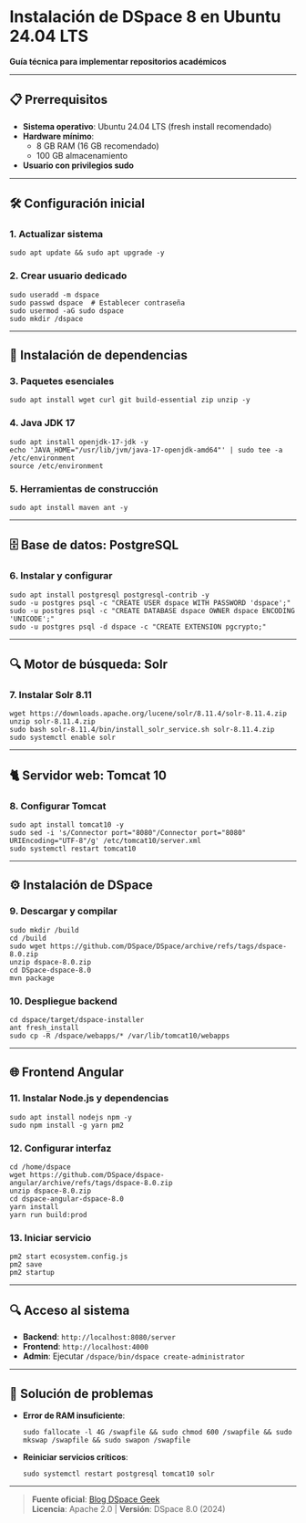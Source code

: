 
# Instalación de DSpace 8 en Ubuntu 24.04 LTS  
**Guía técnica para implementar repositorios académicos**  

---

## 📋 Prerrequisitos  
- **Sistema operativo**: Ubuntu 24.04 LTS (fresh install recomendado)  
- **Hardware mínimo**:  
  - 8 GB RAM (16 GB recomendado)  
  - 100 GB almacenamiento  
- **Usuario con privilegios sudo**  

---

## 🛠️ Configuración inicial  

### 1. Actualizar sistema  
```
sudo apt update && sudo apt upgrade -y  
```

### 2. Crear usuario dedicado  
```
sudo useradd -m dspace  
sudo passwd dspace  # Establecer contraseña  
sudo usermod -aG sudo dspace  
sudo mkdir /dspace  
```

---

## 🔧 Instalación de dependencias  

### 3. Paquetes esenciales  
```
sudo apt install wget curl git build-essential zip unzip -y  
```

### 4. Java JDK 17  
```
sudo apt install openjdk-17-jdk -y  
echo 'JAVA_HOME="/usr/lib/jvm/java-17-openjdk-amd64"' | sudo tee -a /etc/environment  
source /etc/environment  
```

### 5. Herramientas de construcción  
```
sudo apt install maven ant -y  
```

---

## 🗄️ Base de datos: PostgreSQL  

### 6. Instalar y configurar  
```
sudo apt install postgresql postgresql-contrib -y  
sudo -u postgres psql -c "CREATE USER dspace WITH PASSWORD 'dspace';"  
sudo -u postgres psql -c "CREATE DATABASE dspace OWNER dspace ENCODING 'UNICODE';"  
sudo -u postgres psql -d dspace -c "CREATE EXTENSION pgcrypto;"  
```

---

## 🔍 Motor de búsqueda: Solr  

### 7. Instalar Solr 8.11  
```
wget https://downloads.apache.org/lucene/solr/8.11.4/solr-8.11.4.zip  
unzip solr-8.11.4.zip  
sudo bash solr-8.11.4/bin/install_solr_service.sh solr-8.11.4.zip  
sudo systemctl enable solr  
```

---

## 🐈 Servidor web: Tomcat 10  

### 8. Configurar Tomcat  
```
sudo apt install tomcat10 -y  
sudo sed -i 's/Connector port="8080"/Connector port="8080" URIEncoding="UTF-8"/g' /etc/tomcat10/server.xml  
sudo systemctl restart tomcat10  
```

---

## ⚙️ Instalación de DSpace  

### 9. Descargar y compilar  
```
sudo mkdir /build  
cd /build  
sudo wget https://github.com/DSpace/DSpace/archive/refs/tags/dspace-8.0.zip  
unzip dspace-8.0.zip  
cd DSpace-dspace-8.0  
mvn package  
```

### 10. Despliegue backend  
```
cd dspace/target/dspace-installer  
ant fresh_install  
sudo cp -R /dspace/webapps/* /var/lib/tomcat10/webapps  
```

---

## 🌐 Frontend Angular  

### 11. Instalar Node.js y dependencias  
```
sudo apt install nodejs npm -y  
sudo npm install -g yarn pm2  
```

### 12. Configurar interfaz  
```
cd /home/dspace  
wget https://github.com/DSpace/dspace-angular/archive/refs/tags/dspace-8.0.zip  
unzip dspace-8.0.zip  
cd dspace-angular-dspace-8.0  
yarn install  
yarn run build:prod  
```

### 13. Iniciar servicio  
```
pm2 start ecosystem.config.js  
pm2 save  
pm2 startup  
```

---

## 🔍 Acceso al sistema  
- **Backend**: `http://localhost:8080/server`  
- **Frontend**: `http://localhost:4000`  
- **Admin**: Ejecutar `/dspace/bin/dspace create-administrator`  

---

## 🚨 Solución de problemas  
- **Error de RAM insuficiente**:  
  ```
  sudo fallocate -l 4G /swapfile && sudo chmod 600 /swapfile && sudo mkswap /swapfile && sudo swapon /swapfile  
  ```  
- **Reiniciar servicios críticos**:  
  ```
  sudo systemctl restart postgresql tomcat10 solr  
  ```

---

> **Fuente oficial**: [Blog DSpace Geek](https://dspacegeek.blogspot.com/2024/10/install-dspace-8-on-ubuntu-24.04-lts.html)  
> **Licencia**: Apache 2.0 | **Versión**: DSpace 8.0 (2024)  

